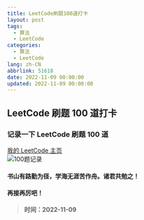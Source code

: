 ```yaml
---
title: LeetCode刷题100道打卡
layout: post
tags:
  - 算法
  - LeetCode
categories:
  - 算法
  - LeetCode
lang: zh-CN
abbrlink: 51618
date: 2022-11-09 00:00:00
updated: 2022-11-09 00:00:00
---
```


## LeetCode 刷题 100 道打卡

### 记录一下 LeetCode 刷题 100 道

[我的 LeetCode 主页](https://leetcode.cn/u/david-beckham/)  
![100题记录](https://cdn.jsdelivr.net/gh/David-deng-01/images/blog/adbf6937a1a343529329136d5dcdb2c7.png)

#### 书山有路勤为径，学海无涯苦作舟。诸君共勉之！

#### 再接再厉吧！

> **时间：2022-11-09**

